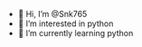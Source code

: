 - 👋 Hi, I’m @Snk765
- 👀 I’m interested in python
- 🌱 I’m currently learning python

<!---
Snk765/Snk765 is a ✨ special ✨ repository because its `README.md` (this file) appears on your GitHub profile.
You can click the Preview link to take a look at your changes.
--->
